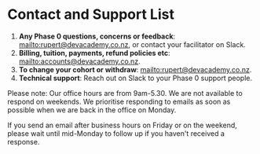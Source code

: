 # Contact and Support List

1. **Any Phase 0 questions, concerns or feedback**: <mailto:rupert@devacademy.co.nz>, or contact your facilitator on Slack.
2. **Billing, tuition, payments, refund policies etc**: <mailto:accounts@devacademy.co.nz>.
3. **To change your cohort or withdraw**: <mailto:rupert@devacademy.co.nz>.
4. **Technical support**: Reach out on Slack to your Phase 0 support people.

Please note: Our office hours are from 9am-5.30. We are not available to respond on weekends. We prioritise responding to emails as soon as possible when we are back in the office on Monday.

If you send an email after business hours on Friday or on the weekend, please wait until mid-Monday to follow up if you haven't received a response.

